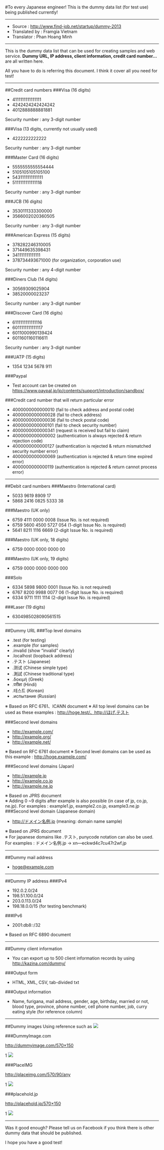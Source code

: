 #To every Japanese engineer!  This is the dummy data list (for test use) being published currently!
***
 * Source : http://www.find-job.net/startup/dummy-2013
 * Translated by : Framgia Vietnam
 * Translator : Phan Hoang Minh
***

This is the dummy data list that can be used for creating samples and web service. **Dummy URL, IP address, client information, credit card number...**  are all written here. 

All you have to do is referring this document. I think it cover all you need for test!

***
##Credit card numbers
###Visa (16 digits)
* 4111111111111111   
* 4242424242424242   
* 4012888888881881   

Security number : any 3-digit number

###Visa (13 digits, currently not usually used)
* 4222222222222 

Security number : any 3-digit number

###Master Card (16 digits)
* 5555555555554444 
* 5105105105105100 
* 5431111111111111 
* 5111111111111118 

Security number : any 3-digit number

###JCB (16 digits)
* 3530111333300000 
* 3566002020360505 

Security number : any 3-digit number

###American Express (15 digits)
* 378282246310005 
* 371449635398431 
* 341111111111111 
* 378734493671000 (for organization, corporation use) 

Security number : any 4-digit number

###Diners Club (14 digits)
* 30569309025904 
* 38520000023237 

Security number : any 3-digit number

###Discover Card (16 digits)
* 6111111111111116 
* 6011111111111117 
* 6011000990139424 
* 6011601160116611 

Security number : any 3-digit number

###UATP (15 digits)
* 1354 1234 5678 911 

###Paypal
* Test account can be created on https://www.paypal.jp/jp/contents/support/introduction/sandbox/ 

###Credit card number that will return particular error
* 4000000000000010 (fail to check address and postal code)
* 4000000000000028 (fail to check address) 
* 4000000000000036 (fail to check postal code) 
* 4000000000000101 (fail to check security number) 
* 4000000000000341 (request is received but fail to claim) 
* 4000000000000002 (authentication is always rejected & return rejection code) 
* 4000000000000127 (authentication is rejected & return mismatched security number error) 
* 4000000000000069 (authentication is rejected & return time expired error) 
* 4000000000000119 (authentication is rejected & return cannot process error)  
***
##Debit card numbers
###Maestro  (International card)
* 5033 9619 8909 17 
* 5868 2416 0825 5333 38 

###Maestro (UK only)
* 6759 4111 0000 0008 (Issue No. is not required)
* 6759 5600 4500 5727 054 (1-digit Issue No. is required)
* 5641 8211 1116 6669 (2-digit Issue No. is required)

###Maestro  (UK only, 18 digits)
* 6759 0000 0000 0000 00 

###Maestro (UK only, 19 digits)
* 6759 0000 0000 0000 000 

###Solo
* 6334 5898 9800 0001 (Issue No. is not required)
* 6767 8200 9988 0077 06 (1-digit Issue No. is required)
* 6334 9711 1111 1114 (2-digit Issue No. is required)

###Laser (19 digits)
* 6304985028090561515

***
##Dummy URL
###Top level domains
* .test (for testing) 
* .example (for samples) 
* .invalid  (show “invalid” clearly) 
* .localhost (loopback address) 
* .テスト (Japanese)
* .测试 (Chinese simple type) 
* .測試 (Chinese traditional type)
* .δοκιμή (Greek) 
* .परीक्षा (Hindi)
* .테스트 (Korean) 
* .испытание (Russian) 

※ Based on RFC 6761、ICANN document
※ All top level domains can be used as these examples : http://hoge.test/、http://ほげ.テスト

###Second level domains
* http://example.com/ 
* http://example.org/ 
* http://example.net/ 

※ Based on RFC 6761 document
※ Second level domains can be used as this example : http://hoge.example.com/

###Second level domains (Japan)
* http://example.jp 
* http://example.co.jp 
* http://example.ne.jp 

※ Based on JPRS document   
※ Adding 0 ~9 digits after example is also possible (in case of jp, co.jp, ne.jp). For examples : example1.jp, example2.co.jp, example3.ne.jp 
###Second level domain (Japanese domain)
* http://ドメイン名例.jp (meaning: domain name sample)      

※ Based on JPRS document  
※ For japanese domains like .テスト, punycode notation can also be used. For examples : ドメイン名例.jp → xn—eckwd4c7cu47r2wf.jp

***
##Dummy mail address
* hoge@example.com 

***
##Dummy IP address
###IPv4
* 192.0.2.0/24 
* 198.51.100.0/24 
* 203.0.113.0/24 
* 198.18.0.0/15 (for testing benchmark) 

###IPv6
* 2001:db8::/32 

※ Based on RFC 6890 document

***
##Dummy client information
* You can export up to 500 client information records by using http://kazina.com/dummy/ 

###Output form
* HTML, XML, CSV, tab-divided txt

###Output information
* Name, furigana, mail address, gender, age, birthday, married or not, blood type, province, phone number, cell phone number, job, curry eating style (for reference column)

***
##Dummy images
Using reference such as <img src ="http://dummyimage.com/570×295">

###DummyImage.com
  
http://dummyimage.com/570×150

1
<img src="http://dummyimage.com/570x90">

###PlaceIMG
  
http://placeimg.com/570/90/any

1
<img src="http://placeimg.com/570/90/any">

###placehold.jp
  
http://placehold.jp/570×150

1
<img src="http://placehold.jp/570x90.png">
***

Was it good enough? Please tell us on Facebook if you think there is other dummy data that should be published. 
  
I hope you have a good test!
